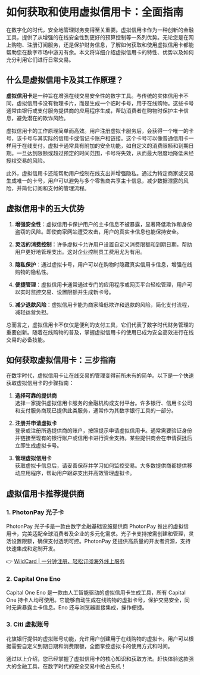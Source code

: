 # 如何获取和使用虚拟信用卡：全面指南

在数字化的时代，安全地管理财务变得至关重要。虚拟信用卡作为一种创新的金融工具，提供了从增强的在线安全性到更好的预算控制等一系列优势。无论您是在网上购物、注册订阅服务，还是保护财务信息，了解如何获取和使用虚拟信用卡都能帮助您在数字市场中游刃有余。本文将详细介绍虚拟信用卡的特性、优势以及如何充分利用它们进行日常交易。

## 什么是虚拟信用卡及其工作原理？

**虚拟信用卡**是一种旨在增强在线交易安全性的数字工具。与传统的实体信用卡不同，虚拟信用卡没有物理卡片，而是生成一个临时卡号，用于在线购物。这些卡号通常由银行或支付服务提供商的应用程序生成，帮助消费者在购物时保护主卡信息，避免潜在的欺诈风险。

虚拟信用卡的工作原理简单而高效。用户注册虚拟卡服务后，会获得一个唯一的卡号，该卡号与其实际的信用卡或借记卡账户相链接。这个卡号可以像普通信用卡一样用于在线支付。虚拟卡通常具有附加的安全功能，如自定义的消费限额和到期日期。一旦达到限额或超过预定的时间范围，卡号将失效，从而最大限度地降低未经授权交易的风险。

此外，虚拟信用卡还能帮助用户控制在线支出并增强隐私。通过为特定商家或交易生成唯一的卡号，用户可以避免与多个零售商共享主卡信息，减少数据泄露的风险，并简化订阅和支付的管理流程。

## 虚拟信用卡的五大优势

1. **增强安全性**：虚拟信用卡保护用户的主卡信息不被暴露，显著降低欺诈和身份盗窃的风险。即使商家网站遭受攻击，用户的真实卡信息也能保持安全。

2. **灵活的消费控制**：许多虚拟卡允许用户设置自定义消费限额和到期日期，帮助用户更好地管理支出。这对企业控制员工费用尤为有用。

3. **隐私保护**：通过虚拟卡号，用户可以在购物时隐藏真实信用卡信息，增强在线购物的隐私性。

4. **便捷管理**：虚拟信用卡通常通过专门的应用程序或网页平台轻松管理，用户可以实时监控交易、设置限额并生成新卡号。

5. **减少退款风险**：虚拟信用卡能为商家降低欺诈和退款的风险，简化支付流程，减轻运营负担。

总而言之，虚拟信用卡不仅仅是便利的支付工具，它们代表了数字时代财务管理的重要创新。随着在线购物的普及，掌握虚拟信用卡的使用已成为安全高效进行在线交易的必备技能。

## 如何获取虚拟信用卡：三步指南

在数字时代，虚拟信用卡让在线交易的管理变得前所未有的简单。以下是一个快速获取虚拟信用卡的步骤指南：

1. **选择可靠的提供商**  
   选择一家提供虚拟信用卡服务的金融机构或支付平台。许多银行、信用卡公司和支付服务商现已提供此类服务，通常作为其数字银行工具的一部分。

2. **注册并申请虚拟卡**  
   登录或注册所选提供商的账户，按照提示申请虚拟信用卡。通常需要验证身份并链接至现有的银行账户或信用卡进行资金支持。某些提供商会在申请获批后立即生成虚拟卡号。

3. **管理虚拟信用卡**  
   获取虚拟卡信息后，请妥善保存并学习如何监控交易。大多数提供商都提供移动应用程序，帮助用户跟踪支出并高效管理虚拟卡。

## 虚拟信用卡推荐提供商

### 1. PhotonPay 光子卡  
PhotonPay 光子卡是一款由数字金融基础设施提供商 PhotonPay 推出的虚拟信用卡，完美适配全球消费者及企业的多元化需求。光子卡支持按需创建和管理，灵活设置限额，确保支付透明可控。PhotonPay 还提供高质量的开发者资源，支持快速集成和定制开发。

👉 [WildCard | 一分钟注册，轻松订阅海外线上服务](https://bbtdd.com/WildCard)

### 2. Capital One Eno  
Capital One Eno 是一款由人工智能驱动的虚拟信用卡生成工具，所有 Capital One 持卡人均可使用。它能够自动生成在线购物的虚拟卡号，保护交易安全，同时无需暴露主卡信息。Eno 还与浏览器直接集成，操作便捷。

### 3. Citi 虚拟账号  
花旗银行提供的虚拟账号功能，允许用户创建用于在线购物的虚拟卡。用户可以根据需要自定义到期日期和消费限额，全面掌控虚拟卡的使用方式和时间。

通过以上介绍，您已经掌握了虚拟信用卡的核心知识和获取方法。赶快体验这款强大的金融工具，在数字时代的安全交易中抢占先机！